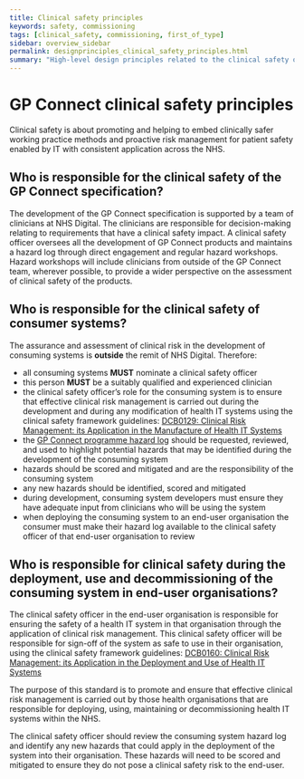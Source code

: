 ```yaml
---
title: Clinical safety principles
keywords: safety, commissioning
tags: [clinical_safety, commissioning, first_of_type]
sidebar: overview_sidebar
permalink: designprinciples_clinical_safety_principles.html
summary: "High-level design principles related to the clinical safety of the system"
---
```


# GP Connect clinical safety principles
Clinical safety is about promoting and helping to embed clinically safer working practice methods and proactive risk management for patient safety enabled by IT with consistent application across the NHS.

## Who is responsible for the clinical safety of the GP Connect specification?
The development of the GP Connect specification is supported by a team of clinicians at NHS Digital. The clinicians are responsible for decision-making relating to requirements that have a clinical safety impact. A clinical safety officer oversees all the development of GP Connect products and maintains a hazard log through direct engagement and regular hazard workshops. Hazard workshops will include clinicians from outside of the GP Connect team, wherever possible, to provide a wider perspective on the assessment of clinical safety of the products.

## Who is responsible for the clinical safety of consumer systems?
The assurance and assessment of clinical risk in the development of consuming systems is **outside** the remit of NHS Digital. Therefore:
* all consuming systems **MUST** nominate a clinical safety officer
* this person **MUST** be a suitably qualified and experienced clinician
* the clinical safety officer’s role for the consuming system is to ensure that effective clinical risk management is carried out during the development and during any modification of health IT systems using the clinical safety framework guidelines: [DCB0129: Clinical Risk Management: its Application in the Manufacture of Health IT Systems](https://digital.nhs.uk/data-and-information/information-standards/information-standards-and-data-collections-including-extractions/publications-and-notifications/standards-and-collections/dcb0129-clinical-risk-management-its-application-in-the-manufacture-of-health-it-systems)
* the [GP Connect programme hazard log](https://github.com/nhsconnect/gpconnect/blob/feature/1.5.0-accessibility/downloads/clinical_safety/GP_Connect_Hazard_Log_Consumers_v1.0.xlsx) should be requested, reviewed, and used to highlight potential hazards that may be identified during the development of the consuming system
* hazards should be scored and mitigated and are the responsibility of the consuming system
* any new hazards should be identified, scored and mitigated
* during development, consuming system developers must ensure they have adequate input from clinicians who will be using the system
* when deploying the consuming system to an end-user organisation the consumer must make their hazard log available to the clinical safety officer of that end-user organisation to review

## Who is responsible for clinical safety during the deployment, use and decommissioning of the consuming system in end-user organisations?
The clinical safety officer in the end-user organisation is responsible for ensuring the safety of a health IT system in that organisation through the application of clinical risk management. This clinical safety officer will be responsible for sign-off of the system as safe to use in their organisation, using the clinical safety framework guidelines: [DCB0160: Clinical Risk Management: its Application in the Deployment and Use of Health IT Systems](https://digital.nhs.uk/data-and-information/information-standards/information-standards-and-data-collections-including-extractions/publications-and-notifications/standards-and-collections/dcb0160-clinical-risk-management-its-application-in-the-deployment-and-use-of-health-it-systems)

The purpose of this standard is to promote and ensure that effective clinical risk management is carried out by those health organisations that are responsible for deploying, using, maintaining or decommissioning health IT systems within the NHS.

The clinical safety officer should review the consuming system hazard log and identify any new hazards that could apply in the deployment of the system into their organisation. These hazards will need to be scored and mitigated to ensure they do not pose a clinical safety risk to the end-user.


